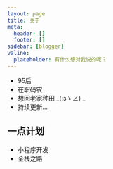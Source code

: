 ```yaml
---
layout: page
title: 关于
meta:
  header: []
  footer: []
sidebar: [blogger]
valine:
  placeholder: 有什么想对我说的呢？
---
```


- 95后
- 在职码农
- 想回老家种田 _(:зゝ∠) _
- 持续更新...

## 一点计划

- 小程序开发
- 全栈之路
